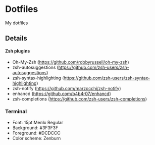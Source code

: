 # Dotfiles
My dotfiles


## Details

#### Zsh plugins
- Oh-My-Zsh (https://github.com/robbyrussell/oh-my-zsh)
- zsh-autosuggestions (https://github.com/zsh-users/zsh-autosuggestions)
- zsh-syntax-highlighting (https://github.com/zsh-users/zsh-syntax-highlighting)
- zsh-notify (https://github.com/marzocchi/zsh-notify)
- enhancd (https://github.com/b4b4r07/enhancd)
- zsh-completions (https://github.com/zsh-users/zsh-completions)

### Terminal
- Font: 15pt Menlo Regular
- Background: #3F3F3F
- Foreground: #DCDCCC
- Color scheme: Zenburn
